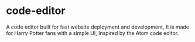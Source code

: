 # code-editor
A code editor built for fast website deployment and development, It is made for Harry Potter fans with a simple UI, Inspired by the Atom code editor.

